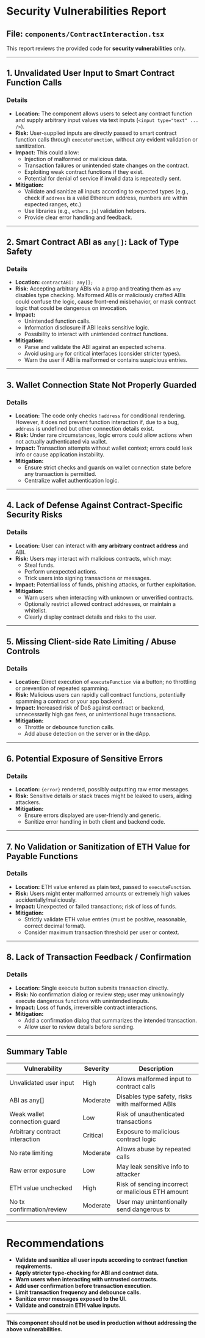 # Security Vulnerabilities Report

## File: `components/ContractInteraction.tsx`

This report reviews the provided code for **security vulnerabilities** only.

---

## 1. **Unvalidated User Input to Smart Contract Function Calls**

### Details

- **Location:** The component allows users to select any contract function and supply arbitrary input values via text inputs (`<input type="text" ... />`).
- **Risk:** User-supplied inputs are directly passed to smart contract function calls through `executeFunction`, without any evident validation or sanitization.
- **Impact:** This could allow:
  - Injection of malformed or malicious data.
  - Transaction failures or unintended state changes on the contract.
  - Exploiting weak contract functions if they exist.
  - Potential for denial of service if invalid data is repeatedly sent.
- **Mitigation:** 
  - Validate and sanitize all inputs according to expected types (e.g., check if `address` is a valid Ethereum address, numbers are within expected ranges, etc.)
  - Use libraries (e.g., `ethers.js`) validation helpers.
  - Provide clear error handling and feedback.

---

## 2. **Smart Contract ABI as `any[]`: Lack of Type Safety**

### Details

- **Location:** `contractABI: any[];`
- **Risk:** Accepting arbitrary ABIs via a prop and treating them as `any` disables type checking. Malformed ABIs or maliciously crafted ABIs could confuse the logic, cause front-end misbehavior, or mask contract logic that could be dangerous on invocation.
- **Impact:**
  - Unintended function calls.
  - Information disclosure if ABI leaks sensitive logic.
  - Possibility to interact with unintended contract functions.
- **Mitigation:**
  - Parse and validate the ABI against an expected schema.
  - Avoid using `any` for critical interfaces (consider stricter types).
  - Warn the user if ABI is malformed or contains suspicious entries.

---

## 3. **Wallet Connection State Not Properly Guarded**

### Details

- **Location:** The code only checks `!address` for conditional rendering. However, it does not prevent function interaction if, due to a bug, `address` is undefined but other connection details exist.
- **Risk:** Under rare circumstances, logic errors could allow actions when not actually authenticated via wallet.
- **Impact:** Transaction attempts without wallet context; errors could leak info or cause application instability.
- **Mitigation:**
  - Ensure strict checks and guards on wallet connection state before any transaction is permitted.
  - Centralize wallet authentication logic.

---

## 4. **Lack of Defense Against Contract-Specific Security Risks**

### Details

- **Location:** User can interact with **any arbitrary contract address** and ABI.
- **Risk:** Users may interact with malicious contracts, which may:
  - Steal funds.
  - Perform unexpected actions.
  - Trick users into signing transactions or messages.
- **Impact:** Potential loss of funds, phishing attacks, or further exploitation.
- **Mitigation:**
  - Warn users when interacting with unknown or unverified contracts.
  - Optionally restrict allowed contract addresses, or maintain a whitelist.
  - Clearly display contract details and risks to the user.

---

## 5. **Missing Client-side Rate Limiting / Abuse Controls**

### Details

- **Location:** Direct execution of `executeFunction` via a button; no throttling or prevention of repeated spamming.
- **Risk:** Malicious users can rapidly call contract functions, potentially spamming a contract or your app backend.
- **Impact:** Increased risk of DoS against contract or backend, unnecessarily high gas fees, or unintentional huge transactions.
- **Mitigation:**
  - Throttle or debounce function calls.
  - Add abuse detection on the server or in the dApp.

---

## 6. **Potential Exposure of Sensitive Errors**

### Details

- **Location:** `{error}` rendered, possibly outputting raw error messages.
- **Risk:** Sensitive details or stack traces might be leaked to users, aiding attackers.
- **Mitigation:**
  - Ensure errors displayed are user-friendly and generic.
  - Sanitize error handling in both client and backend code.

---

## 7. **No Validation or Sanitization of ETH Value for Payable Functions**

### Details

- **Location:** ETH value entered as plain text, passed to `executeFunction`.
- **Risk:** Users might enter malformed amounts or extremely high values accidentally/maliciously.
- **Impact:** Unexpected or failed transactions; risk of loss of funds.
- **Mitigation:**
  - Strictly validate ETH value entries (must be positive, reasonable, correct decimal format).
  - Consider maximum transaction threshold per user or context.

---

## 8. **Lack of Transaction Feedback / Confirmation**

### Details

- **Location:** Single execute button submits transaction directly.
- **Risk:** No confirmation dialog or review step; user may unknowingly execute dangerous functions with unintended inputs.
- **Impact:** Loss of funds, irreversible contract interactions.
- **Mitigation:**
  - Add a confirmation dialog that summarizes the intended transaction.
  - Allow user to review details before sending.

---

## Summary Table

| Vulnerability                          | Severity    | Description                                      |
|-----------------------------------------|-------------|--------------------------------------------------|
| Unvalidated user input                  | High        | Allows malformed input to contract calls          |
| ABI as any[]                           | Moderate    | Disables type safety, risks with malformed ABIs   |
| Weak wallet connection guard            | Low         | Risk of unauthenticated transactions             |
| Arbitrary contract interaction          | Critical    | Exposure to malicious contract logic              |
| No rate limiting                       | Moderate    | Allows abuse by repeated calls                   |
| Raw error exposure                     | Low         | May leak sensitive info to attacker               |
| ETH value unchecked                    | High        | Risk of sending incorrect or malicious ETH amount |
| No tx confirmation/review               | Moderate    | User may unintentionally send dangerous tx        |

---

# Recommendations

- **Validate and sanitize all user inputs according to contract function requirements.**
- **Apply stricter type-checking for ABI and contract data.**
- **Warn users when interacting with untrusted contracts.**
- **Add user confirmation before transaction execution.**
- **Limit transaction frequency and debounce calls.**
- **Sanitize error messages exposed to the UI.**
- **Validate and constrain ETH value inputs.**

---

**This component should not be used in production without addressing the above vulnerabilities.**
